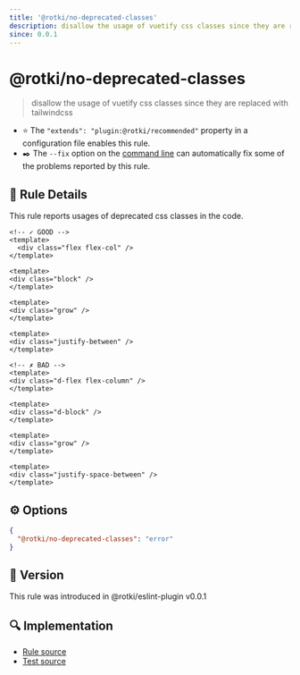```yaml
---
title: '@rotki/no-deprecated-classes'
description: disallow the usage of vuetify css classes since they are replaced with tailwindcss
since: 0.0.1
---
```


# @rotki/no-deprecated-classes

> disallow the usage of vuetify css classes since they are replaced with tailwindcss

- :star: The `"extends": "plugin:@rotki/recommended"` property in a configuration file enables this rule.
- :black_nib:️ The `--fix` option on the [command line](http://eslint.org/docs/user-guide/command-line-interface#fix) can automatically fix some of the problems reported by this rule.

## :book: Rule Details

This rule reports usages of deprecated css classes in the code.

<eslint-code-block fix :rules="{'rotki/no-deprecated-classes': 'error'}">

```vue
<!-- ✓ GOOD -->
<template>
  <div class="flex flex-col" />
</template>

<template>
<div class="block" />
</template>

<template>
<div class="grow" />
</template>

<template>
<div class="justify-between" />
</template>

<!-- ✗ BAD -->
<template>
<div class="d-flex flex-column" />
</template>

<template>
<div class="d-block" />
</template>

<template>
<div class="grow" />
</template>

<template>
<div class="justify-space-between" />
</template>
```

</eslint-code-block>

## :gear: Options

```json
{
  "@rotki/no-deprecated-classes": "error"
}
```

## :rocket: Version

This rule was introduced in @rotki/eslint-plugin v0.0.1

## :mag: Implementation

- [Rule source](https://github.com/rotki/eslint-plugin/blob/master/src/rules/no-deprecated-classes.ts)
- [Test source](https://github.com/rotki/eslint-plugin/tree/master/tests/rules/no-deprecated-classes.ts)
